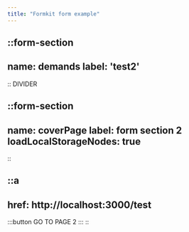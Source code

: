```yaml
---
title: "Formkit form example"
---
```


::form-section
---
name: demands
label: 'test2'
---
::
DIVIDER

::form-section
---
name: coverPage
label: form section 2
loadLocalStorageNodes: true
---
::

::a
---
href: http://localhost:3000/test
---
  :::button
    GO TO PAGE 2
  :::
::